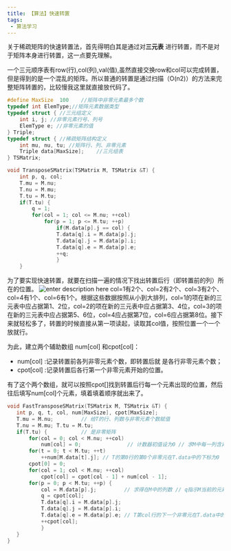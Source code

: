 ```yaml
---
title: 【算法】快速转置
tags:
 - 算法学习
---
```


关于稀疏矩阵的快速转置法，首先得明白其是通过对**三元表** 进行转置，而不是对于矩阵本身进行转置，这一点要先理解。

一个三元顺序表有row(行),col(列),val(值),虽然直接交换row和col可以完成转置，但是得到的是一个混乱的矩阵。所以普通的转置是通过扫描（O(n2)）的方法来完整矩阵转置的，比较慢我这里就直接放代码了。

```c
#define MaxSize  100    //矩阵中非零元素最多个数 
typedef int ElemType;//矩阵元素数据类型 
typedef struct { //三元组定义 
	int i, j; //非零元素行号、列号 
	ElemType e; //非零元素的值
} Triple;
typedef struct { //稀疏矩阵结构定义 
	int mu, nu, tu; //矩阵行、列、非零元素
	Triple data[MaxSize];    //三元组表
} TSMatrix; 

void TransposeSMatrix(TSMatrix M, TSMatrix &T) { 
	int p, q, col;
	T.mu = M.nu; 
	T.nu = M.mu;
	T.tu = M.tu;
	if(T.tu) { 
		q = 1;
		for(col = 1; col <= M.nu; ++col) 
			for(p = 1; p <= M.tu; ++p) 
				if(M.data[p].j == col) { 
				T.data[q].i = M.data[p].j; 
				T.data[q].j = M.data[p].i;
				T.data[q].e = M.data[p].e; 
				++q; 
				} 
	} 
```

为了要实现快速转置，就要在扫描一遍的情况下找出转置后行（即转置前的列）所在的位置。
![enter description here](https://user-images.githubusercontent.com/48319720/78207983-ce868580-74d5-11ea-882b-b45485d4a755.png)
col=1有2个、col=2有2个、col=3有2个、col=4有1个、col=6有1个。根据这些数据按照从小到大排列，col=1的项在新的三元表中应占据第1、2位，col=2的项在新的三元表中应占据第3、4位，col=3的项在新的三元表中应占据第5、6位，col=4应占据第7位，col=6应占据第8位。接下来就轻松多了，转置的时候直接从第一项读起，读取其col值，按照位置一个一个放就行。

为此，建立两个辅助数组 num\[col] 和cpot\[col]： 

 -  num\[col] :记录转置前各列非零元素个数，即转置后就 是各行非零元素个数； 
 -  cpot\[col] :记录转置后各行第一个非零元素开始的位置。

 有了这个两个数组，就可以按照cpot\[]找到转置后行每一个元素出现的位置，然后往后填写num\[col]个元素，填着填着顺序就出来了。
 ```c
 void FastTransposeSMatrix(TSMatrix M, TSMatrix &T) { 
    int p, q, t, col, num[MaxSize], cpot[MaxSize];
	T.mu = M.nu;         // 给T的行、列数与非零元素个数赋值 
	T.nu = M.mu; T.tu = M.tu;
	if(T.tu) {           // 是非零矩阵 
		for(col = 0; col < M.nu; ++col) 
			num[col] = 0;               // 计数器初值设为0 // 求M中每一列含非零元素个数 
		for(t = 0; t < M.tu; ++t) 
			++num[M.data[t].j]; // T的第0行的第0个非零元在T.data中的下标为0 
		cpot[0] = 0; 
		for(col = 1; col < M.nu; ++col) 
			cpot[col] = cpot[col - 1] + num[col - 1];     
		for(p = 0; p < M.tu; ++p) {
			col = M.data[p].j;         // 求得在M中的列数 // q指示M当前的元素在T中的序号 
			q = cpot[col]; 
			T.data[q].i = M.data[p].j; 
			T.data[q].j = M.data[p].i; 
			T.data[q].e = M.data[p].e; // T第col行的下一个非零元在T.data中的序号 
			++cpot[col];   
			}
	}
}

 ```